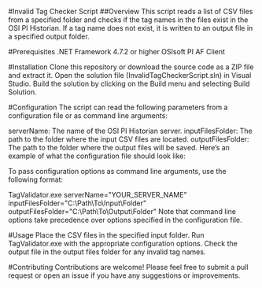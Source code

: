 #Invalid Tag Checker Script
##Overview
This script reads a list of CSV files from a specified folder and checks if the tag names in the files exist in the OSI PI Historian. If a tag name does not exist, it is written to an output file in a specified output folder.

#Prerequisites
.NET Framework 4.7.2 or higher
OSIsoft PI AF Client

#Installation
Clone this repository or download the source code as a ZIP file and extract it.
Open the solution file (InvalidTagCheckerScript.sln) in Visual Studio.
Build the solution by clicking on the Build menu and selecting Build Solution.

#Configuration
The script can read the following parameters from a configuration file or as command line arguments:

serverName: The name of the OSI PI Historian server.
inputFilesFolder: The path to the folder where the input CSV files are located.
outputFilesFolder: The path to the folder where the output files will be saved.
Here’s an example of what the configuration file should look like:

<?xml version="1.0" encoding="utf-8" ?>
<configuration>
    <startup> 
        <supportedRuntime version="v4.0" sku=".NETFramework,Version=v4.7.2" />
    </startup>
	<appSettings>
		<add key="serverName" value="YOUR_SERVER_NAME"/>
		<add key="inputFilesFolder" value="C:\Path\To\Input\Folder"/>
		<add key="outputFilesFolder" value="C:\Path\To\Output\Folder"/>
	</appSettings>
</configuration>
To pass configuration options as command line arguments, use the following format:

TagValidator.exe serverName="YOUR_SERVER_NAME" inputFilesFolder="C:\Path\To\Input\Folder" outputFilesFolder="C:\Path\To\Output\Folder"
Note that command line options take precedence over options specified in the configuration file.

#Usage
Place the CSV files in the specified input folder.
Run TagValidator.exe with the appropriate configuration options.
Check the output file in the output files folder for any invalid tag names.

#Contributing
Contributions are welcome! Please feel free to submit a pull request or open an issue if you have any suggestions or improvements.
